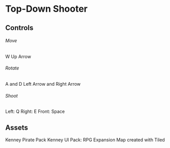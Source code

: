 # Top-Down Shooter

## Controls
###### Move
W
Up Arrow

###### Rotate
A and D
Left Arrow and Right Arrow

###### Shoot
Left: Q
Right: E
Front: Space

## Assets
Kenney Pirate Pack
Kenney UI Pack: RPG Expansion
Map created with Tiled